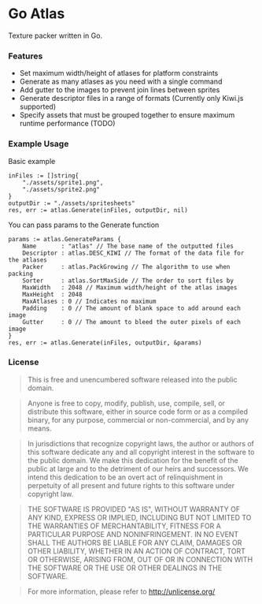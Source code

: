 Go Atlas
========

Texture packer written in Go.

### Features

* Set maximum width/height of atlases for platform constraints
* Generate as many atlases as you need with a single command
* Add gutter to the images to prevent join lines between sprites
* Generate descriptor files in a range of formats (Currently only Kiwi.js supported)
* Specify assets that must be grouped together to ensure maximum runtime performance (TODO)

### Example Usage

Basic example
```
inFiles := []string{
	"./assets/sprite1.png",
	"./assets/sprite2.png"
}
outputDir := "./assets/spritesheets"
res, err := atlas.Generate(inFiles, outputDir, nil)
```

You can pass params to the Generate function
```
params := atlas.GenerateParams {
	Name   	   : "atlas" // The base name of the outputted files
	Descriptor : atlas.DESC_KIWI // The format of the data file for the atlases
	Packer     : atlas.PackGrowing // The algorithm to use when packing
	Sorter	   : atlas.SortMaxSide // The order to sort files by
	MaxWidth   : 2048 // Maximum width/height of the atlas images
	MaxHeight  : 2048 
	MaxAtlases : 0 // Indicates no maximum
	Padding    : 0 // The amount of blank space to add around each image
	Gutter     : 0 // The amount to bleed the outer pixels of each image
}
res, err := atlas.Generate(inFiles, outputDir, &params)
```

### License

> This is free and unencumbered software released into the public domain.

> Anyone is free to copy, modify, publish, use, compile, sell, or
distribute this software, either in source code form or as a compiled
binary, for any purpose, commercial or non-commercial, and by any
means.

> In jurisdictions that recognize copyright laws, the author or authors
of this software dedicate any and all copyright interest in the
software to the public domain. We make this dedication for the benefit
of the public at large and to the detriment of our heirs and
successors. We intend this dedication to be an overt act of
relinquishment in perpetuity of all present and future rights to this
software under copyright law.

> THE SOFTWARE IS PROVIDED "AS IS", WITHOUT WARRANTY OF ANY KIND,
EXPRESS OR IMPLIED, INCLUDING BUT NOT LIMITED TO THE WARRANTIES OF
MERCHANTABILITY, FITNESS FOR A PARTICULAR PURPOSE AND NONINFRINGEMENT.
IN NO EVENT SHALL THE AUTHORS BE LIABLE FOR ANY CLAIM, DAMAGES OR
OTHER LIABILITY, WHETHER IN AN ACTION OF CONTRACT, TORT OR OTHERWISE,
ARISING FROM, OUT OF OR IN CONNECTION WITH THE SOFTWARE OR THE USE OR
OTHER DEALINGS IN THE SOFTWARE.

> For more information, please refer to <http://unlicense.org/>